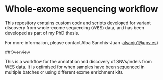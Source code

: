 # Whole-exome sequencing workflow

This repository contains custom code and scripts developed for variant discovery from whole-exome sequencing (WES) data, and has been developed as part of my PhD thesis.

For more information, please contact Alba Sanchis-Juan (alsanju1@upv.es)

##Overview

This is a workflow for the annotation and discovery of SNVs/indels from WES data. It is optimised for when samples have been sequenced in multiple batches or using different exome enrichment kits.
